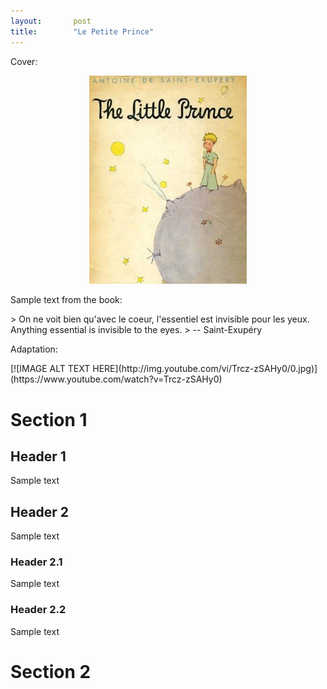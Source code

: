 ```yaml
---
layout:       post
title:        "Le Petite Prince"
---
```

<p class="lead">Cover:</p>
<div style="text-align:center;"><img src="/assets/little_prince_front.png"  width="50%"></div>

<p class="lead">Sample text from the book:</p>
> On ne voit bien qu'avec le coeur, l'essentiel est invisible pour les yeux. Anything essential is invisible to the eyes.
> -- Saint-Exupéry

<p class="lead">Adaptation:</p>
[![IMAGE ALT TEXT HERE](http://img.youtube.com/vi/Trcz-zSAHy0/0.jpg)](https://www.youtube.com/watch?v=Trcz-zSAHy0)

[//]: # "comments"

# Section 1

## Header 1
Sample text

## Header 2
Sample text

### Header 2.1
Sample text

### Header 2.2
Sample text

# Section 2